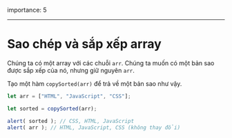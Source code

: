 importance: 5

---

# Sao chép và sắp xếp array

Chúng ta có một array với các chuỗi `arr`. Chúng ta muốn có một bản sao được sắp xếp của nó, nhưng giữ nguyên `arr`.

Tạo một hàm `copySorted(arr)` để trả về một bản sao như vậy.

```js
let arr = ["HTML", "JavaScript", "CSS"];

let sorted = copySorted(arr);

alert( sorted ); // CSS, HTML, JavaScript
alert( arr ); // HTML, JavaScript, CSS (không thay đổi)
```
